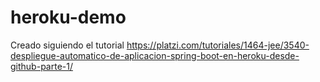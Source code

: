 # heroku-demo
Creado siguiendo el tutorial https://platzi.com/tutoriales/1464-jee/3540-despliegue-automatico-de-aplicacion-spring-boot-en-heroku-desde-github-parte-1/
